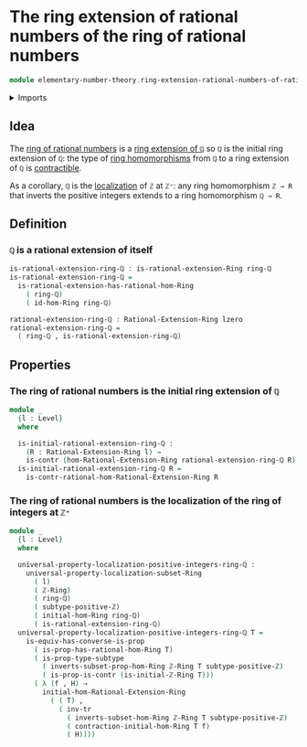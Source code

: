# The ring extension of rational numbers of the ring of rational numbers

```agda
module elementary-number-theory.ring-extension-rational-numbers-of-rational-numbers where
```

<details><summary>Imports</summary>

```agda
open import elementary-number-theory.positive-integers
open import elementary-number-theory.ring-of-integers
open import elementary-number-theory.ring-of-rational-numbers

open import foundation.contractible-types
open import foundation.dependent-pair-types
open import foundation.logical-equivalences
open import foundation.subtypes
open import foundation.transport-along-identifications
open import foundation.universe-levels

open import ring-theory.homomorphisms-ring-extensions-rational-numbers
open import ring-theory.homomorphisms-rings
open import ring-theory.localizations-rings
open import ring-theory.ring-extensions-rational-numbers
open import ring-theory.rings
```

</details>

## Idea

The
[ring of rational numbers](elementary-number-theory.ring-of-rational-numbers.md)
is a [ring extension of `ℚ`](ring-theory.ring-extensions-rational-numbers.md) so
`ℚ` is the initial ring extension of `ℚ`: the type of
[ring homomorphisms](ring-theory.homomorphisms-rings.md) from `ℚ` to a ring
extension of `ℚ` is [contractible](foundation-core.contractible-types.md).

As a corollary, `ℚ` is the [localization](ring-theory.localizations-rings.md) of
`ℤ` at `ℤ⁺`: any ring homomorphism `ℤ → R` that inverts the positive integers
extends to a ring homomorphism `ℚ → R`.

## Definition

### `ℚ` is a rational extension of itself

```agda
is-rational-extension-ring-ℚ : is-rational-extension-Ring ring-ℚ
is-rational-extension-ring-ℚ =
  is-rational-extension-has-rational-hom-Ring
    ( ring-ℚ)
    ( id-hom-Ring ring-ℚ)

rational-extension-ring-ℚ : Rational-Extension-Ring lzero
rational-extension-ring-ℚ =
  ( ring-ℚ , is-rational-extension-ring-ℚ)
```

## Properties

### The ring of rational numbers is the initial ring extension of `ℚ`

```agda
module _
  {l : Level}
  where

  is-initial-rational-extension-ring-ℚ :
    (R : Rational-Extension-Ring l) →
    is-contr (hom-Rational-Extension-Ring rational-extension-ring-ℚ R)
  is-initial-rational-extension-ring-ℚ R =
    is-contr-rational-hom-Rational-Extension-Ring R
```

### The ring of rational numbers is the localization of the ring of integers at `ℤ⁺`

```agda
module _
  {l : Level}
  where

  universal-property-localization-positive-integers-ring-ℚ :
    universal-property-localization-subset-Ring
      ( l)
      ( ℤ-Ring)
      ( ring-ℚ)
      ( subtype-positive-ℤ)
      ( initial-hom-Ring ring-ℚ)
      ( is-rational-extension-ring-ℚ)
  universal-property-localization-positive-integers-ring-ℚ T =
    is-equiv-has-converse-is-prop
      ( is-prop-has-rational-hom-Ring T)
      ( is-prop-type-subtype
        ( inverts-subset-prop-hom-Ring ℤ-Ring T subtype-positive-ℤ)
        ( is-prop-is-contr (is-initial-ℤ-Ring T)))
      ( λ (f , H) →
        initial-hom-Rational-Extension-Ring
          ( ( T) ,
            ( inv-tr
              ( inverts-subset-hom-Ring ℤ-Ring T subtype-positive-ℤ)
              ( contraction-initial-hom-Ring T f)
              ( H))))
```
